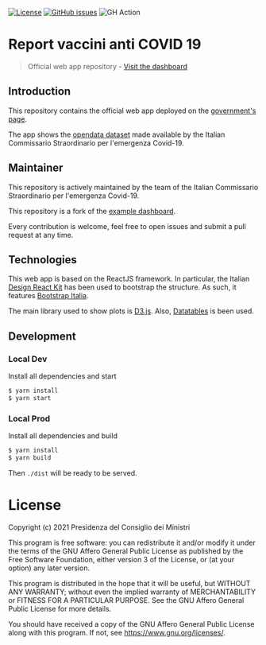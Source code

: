 [![License](https://img.shields.io/github/license/italia/report-vaccini-anti-covid-19.svg)](https://github.com/italia/report-vaccini-anti-covid-19/blob/master/LICENSE)
[![GitHub issues](https://img.shields.io/github/issues/italia/report-vaccini-anti-covid-19.svg)](https://github.com/italia/report-vaccini-anti-covid-19/issues)
![GH Action](https://github.com/italia/report-vaccini-anti-covid-19/workflows/CD/badge.svg)

# Report vaccini anti COVID 19
> Official web app repository - [Visit the
> dashboard](https://www.governo.it/it/cscovid19/report-vaccini/)

## Introduction

This repository contains the official web app deployed on the [government's
page](https://www.governo.it/it/cscovid19/report-vaccini/). 

The app shows the [opendata dataset](https://github.com/italia/covid19-opendata-vaccini)
made available by the Italian Commissario Straordinario per l'emergenza
Covid-19. 

## Maintainer

This repository is actively maintained by the team of the Italian Commissario
Straordinario per l'emergenza Covid-19.

This repository is a fork of the [example
dashboard](https://github.com/italia/covid19-dashboard-vaccini).

Every contribution is welcome, feel free to open issues and submit
a pull request at any time.

## Technologies

This web app is based on the ReactJS framework. In particular, the Italian
[Design React Kit](https://github.com/italia/design-react-kit) has been used to
bootstrap the structure. As such, it features [Bootstrap
Italia](https://italia.github.io/bootstrap-italia/).

The main library used to show plots is [D3.js](https://d3js.org/). Also,
[Datatables](https://datatables.net/) is been used.

## Development
### Local Dev

Install all dependencies and  start
```bash
$ yarn install
$ yarn start
```

### Local Prod

Install all dependencies and build
```bash
$ yarn install
$ yarn build
```
Then `./dist` will be ready to be served.

# License

Copyright (c) 2021 Presidenza del Consiglio dei Ministri

This program is free software: you can redistribute it and/or modify it under
the terms of the GNU Affero General Public License as published by the Free
Software Foundation, either version 3 of the License, or (at your option) any
later version.

This program is distributed in the hope that it will be useful, but WITHOUT ANY
WARRANTY; without even the implied warranty of MERCHANTABILITY or FITNESS FOR
A PARTICULAR PURPOSE. See the GNU Affero General Public License for more
details.

You should have received a copy of the GNU Affero General Public License along
with this program. If not, see https://www.gnu.org/licenses/.
